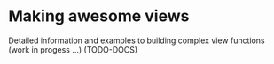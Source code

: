 # Making awesome views

Detailed information and examples to building complex view functions (work in progess ...) (TODO-DOCS)
